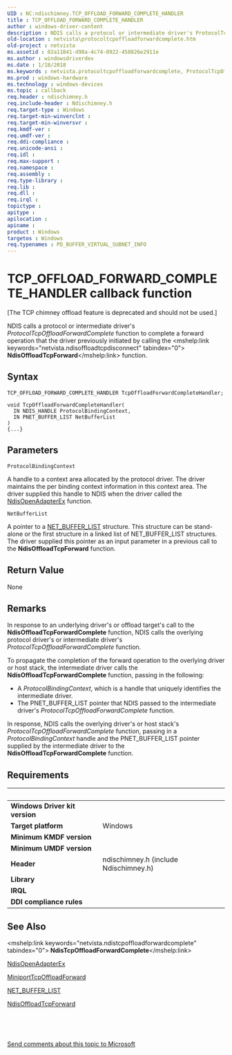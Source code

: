 ```yaml
---
UID : NC:ndischimney.TCP_OFFLOAD_FORWARD_COMPLETE_HANDLER
title : TCP_OFFLOAD_FORWARD_COMPLETE_HANDLER
author : windows-driver-content
description : NDIS calls a protocol or intermediate driver's ProtocolTcpOffloadForwardComplete function to complete a forward operation that the driver previously initiated by calling the NdisOffloadTcpForward function.
old-location : netvista\protocoltcpoffloadforwardcomplete.htm
old-project : netvista
ms.assetid : 02a11841-d98a-4c74-8922-458826e2911e
ms.author : windowsdriverdev
ms.date : 1/18/2018
ms.keywords : netvista.protocoltcpoffloadforwardcomplete, ProtocolTcpOffloadForwardComplete callback function [Network Drivers Starting with Windows Vista], ProtocolTcpOffloadForwardComplete, TCP_OFFLOAD_FORWARD_COMPLETE_HANDLER, TCP_OFFLOAD_FORWARD_COMPLETE_HANDLER, ndischimney/ProtocolTcpOffloadForwardComplete, tcp_chim_protocol_func_18981e3f-fec9-483d-b60e-54017ebd57d1.xml
ms.prod : windows-hardware
ms.technology : windows-devices
ms.topic : callback
req.header : ndischimney.h
req.include-header : Ndischimney.h
req.target-type : Windows
req.target-min-winverclnt : 
req.target-min-winversvr : 
req.kmdf-ver : 
req.umdf-ver : 
req.ddi-compliance : 
req.unicode-ansi : 
req.idl : 
req.max-support : 
req.namespace : 
req.assembly : 
req.type-library : 
req.lib : 
req.dll : 
req.irql : 
topictype : 
apitype : 
apilocation : 
apiname : 
product : Windows
targetos : Windows
req.typenames : PD_BUFFER_VIRTUAL_SUBNET_INFO
---
```



# TCP_OFFLOAD_FORWARD_COMPLETE_HANDLER callback function
<p class="CCE_Message">[The TCP chimney offload feature is deprecated and should not be used.]

NDIS calls a protocol or intermediate driver's 
  <i>ProtocolTcpOffloadForwardComplete</i> function to complete a forward operation that the driver previously
  initiated by calling the 
  <mshelp:link keywords="netvista.ndisoffloadtcpdisconnect" tabindex="0"><b>
  NdisOffloadTcpForward</b></mshelp:link> function.

## Syntax

```
TCP_OFFLOAD_FORWARD_COMPLETE_HANDLER TcpOffloadForwardCompleteHandler;

void TcpOffloadForwardCompleteHandler(
  IN NDIS_HANDLE ProtocolBindingContext,
  IN PNET_BUFFER_LIST NetBufferList
)
{...}
```

## Parameters

`ProtocolBindingContext`

A handle to a context area allocated by the protocol driver. The driver maintains the per binding
     context information in this context area. The driver supplied this handle to NDIS when the driver called
     the 
     <a href="..\ndis\nf-ndis-ndisopenadapterex.md">NdisOpenAdapterEx</a> function.

`NetBufferList`

A pointer to a 
     <a href="..\ndis\ns-ndis-_net_buffer_list.md">NET_BUFFER_LIST</a> structure. This structure
     can be stand-alone or the first structure in a linked list of NET_BUFFER_LIST structures. The driver
     supplied this pointer as an input parameter in a previous call to the 
     <b>NdisOffloadTcpForward</b> function.


## Return Value

None

## Remarks

In response to an underlying driver's or offload target's call to the 
    <b>NdisOffloadTcpForwardComplete</b> function, NDIS calls the overlying protocol driver's or intermediate
    driver's 
    <i>ProtocolTcpOffloadForwardComplete</i> function.

To propagate the completion of the forward operation to the overlying driver or host stack, the
    intermediate driver calls the 
    <b>NdisOffloadTcpForwardComplete</b> function, passing in the following:
<ul>
<li>
A 
      <i>ProtocolBindingContext</i>, which is a handle that uniquely identifies the intermediate driver.

</li>
<li>
The PNET_BUFFER_LIST pointer that NDIS passed to the intermediate driver's 
      <i>ProtocolTcpOffloadForwardComplete</i> function.

</li>
</ul>In response, NDIS calls the overlying driver's or host stack's 
    <i>ProtocolTcpOffloadForwardComplete</i> function, passing in a 
    <i>ProtocolBindingContext</i> handle and the PNET_BUFFER_LIST pointer supplied by the intermediate driver
    to the 
    <b>NdisOffloadTcpForwardComplete</b> function.

## Requirements
| &nbsp; | &nbsp; |
| ---- |:---- |
| **Windows Driver kit version** |  |
| **Target platform** | Windows |
| **Minimum KMDF version** |  |
| **Minimum UMDF version** |  |
| **Header** | ndischimney.h (include Ndischimney.h) |
| **Library** |  |
| **IRQL** |  |
| **DDI compliance rules** |  |

## See Also

<mshelp:link keywords="netvista.ndistcpoffloadforwardcomplete" tabindex="0"><b>
   NdisTcpOffloadForwardComplete</b></mshelp:link>

<a href="..\ndis\nf-ndis-ndisopenadapterex.md">NdisOpenAdapterEx</a>

<a href="..\ndischimney\nc-ndischimney-w_tcp_offload_forward_handler.md">MiniportTcpOffloadForward</a>

<a href="..\ndis\ns-ndis-_net_buffer_list.md">NET_BUFFER_LIST</a>

<a href="..\ndischimney\nf-ndischimney-ndisoffloadtcpdisconnect.md">NdisOffloadTcpForward</a>

 

 

<a href="mailto:wsddocfb@microsoft.com?subject=Documentation%20feedback [netvista\netvista]:%20TCP_OFFLOAD_FORWARD_COMPLETE_HANDLER callback function%20 RELEASE:%20(1/18/2018)&amp;body=%0A%0APRIVACY STATEMENT%0A%0AWe use your feedback to improve the documentation. We don't use your email address for any other purpose, and we'll remove your email address from our system after the issue that you're reporting is fixed. While we're working to fix this issue, we might send you an email message to ask for more info. Later, we might also send you an email message to let you know that we've addressed your feedback.%0A%0AFor more info about Microsoft's privacy policy, see http://privacy.microsoft.com/en-us/default.aspx." title="Send comments about this topic to Microsoft">Send comments about this topic to Microsoft</a>